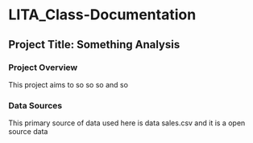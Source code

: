 # LITA_Class-Documentation
## Project Title: Something Analysis
### Project Overview
This project aims to so so so and so

### Data Sources
This primary source of data used here is data sales.csv and it is a open source data

